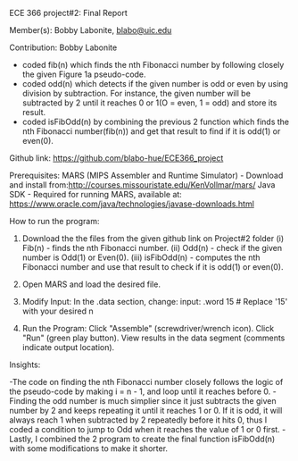 ECE 366 project#2: Final Report

Member(s):
Bobby Labonite, blabo@uic.edu

Contribution:
Bobby Labonite
  - coded fib(n) which finds the nth Fibonacci number by following closely the given Figure 1a pseudo-code.
  - coded odd(n) which detects if the given number is odd or even by using division by subtraction. For instance, the given number will be subtracted by 2 until it reaches 0 or 1(O = even, 1 = odd) and store its result.           
  - coded isFibOdd(n) by combining the previous 2 function which finds the nth Fibonacci number(fib(n)) and get that result to find if it is odd(1) or even(0).
               
Github link: https://github.com/blabo-hue/ECE366_project

Prerequisites:
MARS (MIPS Assembler and Runtime Simulator) - Download and install from:http://courses.missouristate.edu/KenVollmar/mars/
Java SDK - Required for running MARS, available at: https://www.oracle.com/java/technologies/javase-downloads.html

How to run the program:

1. Download the the files from the given github link on Project#2 folder
    (i) Fib(n) - finds the nth Fibonacci number.
    (ii) Odd(n) - check if the given number is Odd(1) or Even(0).
    (iii) isFibOdd(n) - computes the nth Fibonacci number and use that result to check if it is odd(1) or even(0).
 
2. Open MARS and load the desired file.
   
3. Modify Input:
    In the .data section, change:
    input: .word 15   # Replace '15' with your desired n
   
4. Run the Program:
    Click "Assemble" (screwdriver/wrench icon).
    Click "Run" (green play button).
    View results in the data segment (comments indicate output location).

Insights:

 -The code on finding the nth Fibonacci number closely follows the logic of the pseudo-code by making i = n - 1, and loop until it reaches before 0. 
 -Finding the odd number is much simplier since it just subtracts the given number by 2 and keeps repeating it until it reaches 1 or 0. If it is odd, it will always reach 1 when subtracted by 2 repeatedly before it hits 0, thus I coded a 
  condition to jump to Odd when it reaches the value of 1 or 0 first. 
 -Lastly, I combined the 2 program to create the final function isFibOdd(n) with some modifications to make it shorter.
